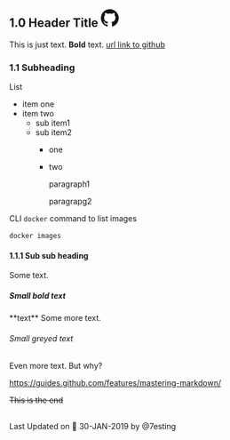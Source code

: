 
## 1.0 Header Title [<img src="94C4405D-5EF8-4792-A704-F7EA7EDC851A.png" title="github">](https://github.com)

This is just text.  **Bold** text. [url link to github](https://github.com)

### 1.1 Subheading

List
* item one
* item two
  - sub item1
  - sub item2
    * one
    * two
    
      paragraph1
      
      paragrapg2


CLI `docker` command to list images
```
docker images
```
#### 1.1.1 Sub sub heading

Some text.

##### Small bold text
\*\*text\*\*
Some more text.

###### Small greyed text

Even more text.  But why?

https://guides.github.com/features/mastering-markdown/

~~This is the end~~
##

Last Updated on :calendar: 30-JAN-2019 by @7esting

